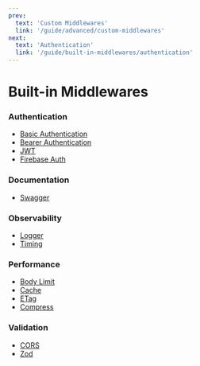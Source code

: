 ```yaml
---
prev:
  text: 'Custom Middlewares'
  link: '/guide/advanced/custom-middlewares'
next:
  text: 'Authentication'
  link: '/guide/built-in-middlewares/authentication'
---
```


# Built-in Middlewares

### Authentication

- [Basic Authentication](/guide/built-in-middlewares/authentication#basic-authentication)
- [Bearer Authentication](/guide/built-in-middlewares/authentication#bearer-authentication)
- [JWT](/guide/built-in-middlewares/authentication#jwt)
- [Firebase Auth](/guide/built-in-middlewares/authentication#firebase-auth) <Badge type="warning" text="3rd" />

### Documentation

- [Swagger](/guide/built-in-middlewares/documentation#swagger) <Badge type="warning" text="3rd" />

### Observability

- [Logger](/guide/built-in-middlewares/observability#logger)
- [Timing](/guide/built-in-middlewares/observability#timing)

### Performance

- [Body Limit](/guide/built-in-middlewares/performance#body-limit)
- [Cache](/guide/built-in-middlewares/performance#cache)
- [ETag](/guide/built-in-middlewares/performance#etag)
- [Compress](/guide/built-in-middlewares/performance#compress)

### Validation

- [CORS](/guide/built-in-middlewares/validation#cors)
- [Zod](/guide/built-in-middlewares/validation#zod) <Badge type="warning" text="3rd" />
